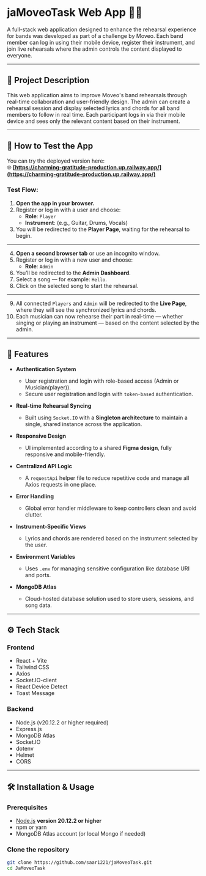 # jaMoveoTask Web App 🎸🎤

A full-stack web application designed to enhance the rehearsal experience for bands was developed as part of a challenge by Moveo. Each band member can log in using their mobile device, register their instrument, and join live rehearsals where the admin controls the content displayed to everyone.

---

## 📌 Project Description

This web application aims to improve Moveo's band rehearsals through real-time collaboration and user-friendly design. The admin can create a rehearsal session and display selected lyrics and chords for all band members to follow in real time. Each participant logs in via their mobile device and sees only the relevant content based on their instrument.

---

## 🧪 How to Test the App

You can try the deployed version here:  
🌐 **[https://charming-gratitude-production.up.railway.app/](https://charming-gratitude-production.up.railway.app/)**

### Test Flow:

1. **Open the app in your browser.**
2. Register or log in with a user and choose:
   - **Role**: `Player`
   - **Instrument**: (e.g., Guitar, Drums, Vocals)
3. You will be redirected to the **Player Page**, waiting for the rehearsal to begin.

---

4. **Open a second browser tab** or use an incognito window.
5. Register or log in with a new user and choose:
   - **Role**: `Admin`
6. You’ll be redirected to the **Admin Dashboard**.
7. Select a song — for example: `Hello`.
8. Click on the selected song to start the rehearsal.

---

9. All connected `Players` and `Admin` will be redirected to the **Live Page**, where they will see the synchronized lyrics and chords.
10. Each musician can now rehearse their part in real-time — whether singing or playing an instrument — based on the content selected by the admin.

---


## 🚀 Features

- **Authentication System**
  - User registration and login with role-based access (Admin or Musician(player)).
  - Secure user registration and login with `token-based` authentication.

- **Real-time Rehearsal Syncing**
  - Built using `Socket.IO` with a **Singleton architecture** to maintain a single, shared instance across the application.

- **Responsive Design**
  - UI implemented according to a shared **Figma design**, fully responsive and mobile-friendly.

- **Centralized API Logic**
  - A `requestApi` helper file to reduce repetitive code and manage all Axios requests in one place.

- **Error Handling**
  - Global error handler middleware to keep controllers clean and avoid clutter.

- **Instrument-Specific Views**
  - Lyrics and chords are rendered based on the instrument selected by the user.

- **Environment Variables**
  - Uses `.env` for managing sensitive configuration like database URI and ports.

- **MongoDB Atlas**
  - Cloud-hosted database solution used to store users, sessions, and song data.

---

## ⚙️ Tech Stack

### Frontend
- React + Vite
- Tailwind CSS
- Axios
- Socket.IO-client
- React Device Detect
- Toast Message

### Backend
- Node.js (v20.12.2 or higher required)
- Express.js
- MongoDB Atlas
- Socket.IO
- dotenv
- Helmet
- CORS

---

## 🛠️ Installation & Usage

### Prerequisites
- [Node.js](https://nodejs.org/) **version 20.12.2 or higher**
- npm or yarn
- MongoDB Atlas account (or local Mongo if needed)

### Clone the repository

```bash
git clone https://github.com/saar1221/jaMoveoTask.git
cd JaMoveoTask
